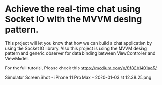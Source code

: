# Achieve the real-time chat using Socket IO with the MVVM desing pattern.

This project will let you know that how we can build a chat application by using the Socket IO library. Also this project is using the MVVM desing pattern and generic observer for data binding between ViewController and ViewModel.

For the full tutorial, Please check this https://medium.com/p/8f32b1401aa5/

Simulator Screen Shot - iPhone 11 Pro Max - 2020-01-03 at 12.38.25.png
